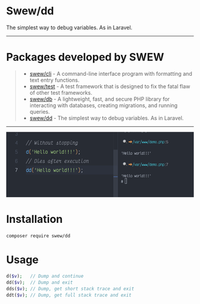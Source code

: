 # Swew/dd

The simplest way to debug variables. As in Laravel.

---

# Packages developed by SWEW

> - [swew/cli](https://packagist.org/packages/swew/cli) - A command-line interface program with formatting and text entry functions.
> - [swew/test](https://packagist.org/packages/swew/test) - A test framework that is designed to fix the fatal flaw of other test frameworks.
> - [swew/db](https://packagist.org/packages/swew/db) - A lightweight, fast, and secure PHP library for interacting with databases, creating migrations, and running queries.
> - [swew/dd](https://packagist.org/packages/swew/dd) - The simplest way to debug variables. As in Laravel.

---


![swew/dd](./assets/demo.png)

# Installation

```sh
composer require swew/dd
```

# Usage

```php
d($v);   // Dump and continue
dd($v);  // Dump and exit
dds($v); // Dump, get short stack trace and exit
ddt($v); // Dump, get full stack trace and exit

```